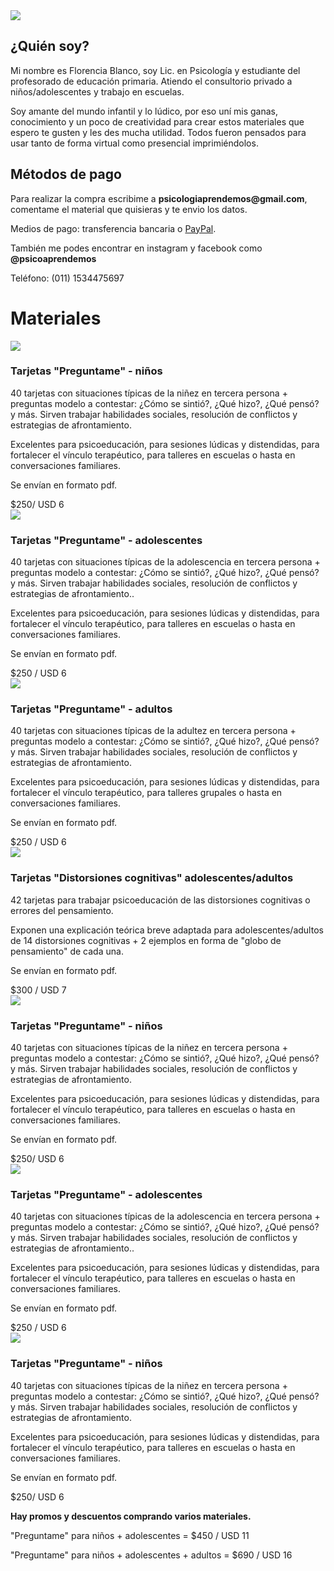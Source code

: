 

<div class="center">
    <img src="https://instagram.faep4-1.fna.fbcdn.net/v/t51.2885-19/s320x320/103625243_725817748227458_4394321882451694663_n.jpg?_nc_ht=instagram.faep4-1.fna.fbcdn.net&_nc_ohc=VuSwou6KSwwAX83TDvd&oh=5eca09218e35d6b5c50b421ee1017fba&oe=5F59CCA3">
</div>
<h2>¿Quién soy?</h2>
<p>Mi nombre es Florencia Blanco, soy Lic. en Psicología y estudiante del profesorado de educación primaria. Atiendo el consultorio privado a niños/adolescentes y trabajo en escuelas.<p>
 <p>Soy amante del mundo infantil y lo lúdico, por eso uní mis ganas, conocimiento y un poco de creatividad para crear estos materiales que espero te gusten y les des mucha utilidad. Todos fueron pensados para usar tanto de forma virtual como presencial imprimiéndolos.<p>

    
<h2>Métodos de pago</h2>
<p>Para realizar la compra escribime a <strong>psicologiaprendemos@gmail.com</strong>, comentame el material que quisieras y te envio los datos.<p>
  <p>Medios de pago: transferencia bancaria o  <a href="https://paypal.me/psicoaprendemos?locale.x=es_XC">PayPal</a>.<p>  
 <p>También me podes encontrar en instagram y facebook como <strong>@psicoaprendemos</strong><p>
   <p>Teléfono: (011) 1534475697<p> 

<h1>Materiales</h1>
   <div class="materiales">
    <div class="material">
        <img src="images/Niños.jpg">
        <div>
            <h3>Tarjetas "Preguntame" - niños</h3>
            <p> 40 tarjetas con situaciones típicas de la niñez en tercera persona + preguntas modelo a contestar: ¿Cómo se sintió?, ¿Qué hizo?, ¿Qué pensó? y más. Sirven trabajar habilidades sociales, resolución de conflictos y estrategias de afrontamiento.</p>
            <p> Excelentes para psicoeducación, para sesiones lúdicas y distendidas, para fortalecer el vínculo terapéutico, para talleres en escuelas o hasta en conversaciones familiares. </p>
            <p> Se envían en formato pdf. </p>
            <div class="center">
              <div class="precio">$250/ USD 6</div> 
            </div>
        </div>
    </div>
    <div class="material inverso">
        <img src="images/Ado.jpg">
        <div>
            <h3>Tarjetas "Preguntame" - adolescentes</h3>
            <p> 40 tarjetas con situaciones típicas de la adolescencia en tercera persona + preguntas modelo a contestar: ¿Cómo se sintió?, ¿Qué hizo?, ¿Qué pensó? y más. Sirven trabajar habilidades sociales, resolución de conflictos y estrategias de afrontamiento..</p>
            <p> Excelentes para psicoeducación, para sesiones lúdicas y distendidas, para fortalecer el vínculo terapéutico, para talleres en escuelas o hasta en conversaciones familiares.</p>
            <p> Se envían en formato pdf. </p>
            <div class="center">
                <div class="precio">$250 / USD 6</div> 
            </div>
        </div>
    </div>
    <div class="material">
        <img src="images/Adultos.jpg">
        <div>
            <h3>Tarjetas "Preguntame" - adultos</h3>
            <p> 40 tarjetas con situaciones típicas de la adultez en tercera persona + preguntas modelo a contestar: ¿Cómo se sintió?, ¿Qué hizo?, ¿Qué pensó? y más. Sirven trabajar habilidades sociales, resolución de conflictos y estrategias de afrontamiento.</p>
            <p> Excelentes para psicoeducación, para sesiones lúdicas y distendidas, para fortalecer el vínculo terapéutico, para talleres grupales o hasta en conversaciones familiares.</p>
            <p> Se envían en formato pdf. </p>
            <div class="center">
                <div class="precio">$250 / USD 6</div> 
            </div>
        </div>
    </div>
    <div class="material inverso">
        <img src="images/COGNI ADULTOS.jpg">
        <div>
            <h3>Tarjetas "Distorsiones cognitivas" adolescentes/adultos</h3>
            <p>42 tarjetas para trabajar psicoeducación de las distorsiones cognitivas o errores del pensamiento.</p>
            <p> Exponen una explicación teórica breve adaptada para adolescentes/adultos de 14 distorsiones cognitivas + 2 ejemplos en forma de "globo de pensamiento" de cada una. </p>
            <p> Se envían en formato pdf. </p>
            <div class="center">
              <div class="precio">$300 / USD 7</div> 
            </div>
        </div>
    </div>
    <div class="material">
        <img src="images/Niños.jpg">
        <div>
            <h3>Tarjetas "Preguntame" - niños</h3>
            <p> 40 tarjetas con situaciones típicas de la niñez en tercera persona + preguntas modelo a contestar: ¿Cómo se sintió?, ¿Qué hizo?, ¿Qué pensó? y más. Sirven trabajar habilidades sociales, resolución de conflictos y estrategias de afrontamiento.</p>
            <p> Excelentes para psicoeducación, para sesiones lúdicas y distendidas, para fortalecer el vínculo terapéutico, para talleres en escuelas o hasta en conversaciones familiares. </p>
            <p> Se envían en formato pdf. </p>
            <div class="center">
              <div class="precio">$250/ USD 6</div> 
            </div>
        </div>
    </div>
    <div class="material inverso">
        <img src="images/Ado.jpg">
        <div>
            <h3>Tarjetas "Preguntame" - adolescentes</h3>
            <p> 40 tarjetas con situaciones típicas de la adolescencia en tercera persona + preguntas modelo a contestar: ¿Cómo se sintió?, ¿Qué hizo?, ¿Qué pensó? y más. Sirven trabajar habilidades sociales, resolución de conflictos y estrategias de afrontamiento..</p>
            <p> Excelentes para psicoeducación, para sesiones lúdicas y distendidas, para fortalecer el vínculo terapéutico, para talleres en escuelas o hasta en conversaciones familiares.</p>
            <p> Se envían en formato pdf. </p>
            <div class="center">
                <div class="precio">$250 / USD 6</div> 
            </div>
        </div>
    </div>
    <div class="material">
        <img src="images/Niños.jpg">
        <div>
            <h3>Tarjetas "Preguntame" - niños</h3>
            <p> 40 tarjetas con situaciones típicas de la niñez en tercera persona + preguntas modelo a contestar: ¿Cómo se sintió?, ¿Qué hizo?, ¿Qué pensó? y más. Sirven trabajar habilidades sociales, resolución de conflictos y estrategias de afrontamiento.</p>
            <p> Excelentes para psicoeducación, para sesiones lúdicas y distendidas, para fortalecer el vínculo terapéutico, para talleres en escuelas o hasta en conversaciones familiares. </p>
            <p> Se envían en formato pdf. </p>
            <div class="center">
              <div class="precio">$250/ USD 6</div> 
            </div>
        </div>
    </div>
    <p><strong> Hay promos y descuentos comprando varios materiales.</strong></p>
    <p> "Preguntame" para niños + adolescentes = $450 / USD 11 </p>
    <p> "Preguntame" para niños + adolescentes +  adultos = $690 / USD 16 </p>

</div>

